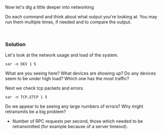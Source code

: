 Now let's dig a little deeper into networking

Do each command and think about what output you're looking at. You may run them multiple times, if needed and to compare the output.

<br>

### Solution


Let's look at the network usage and load of the system.

```plain
sar -n DEV 1 5
```

What are you seeing here? What devices are showing up? Do any devices seem to be under high load? Which one has the most traffic?


Next we check tcp packets and errors. 

```plain
sar -n TCP,ETCP 1 5
```

Do we appear to be seeing any large numbers of errors? Why might retransmits be a big problem?

- Number  of  RPC  requests  per second, those which needed to be retransmitted (for example because of a server timeout).

